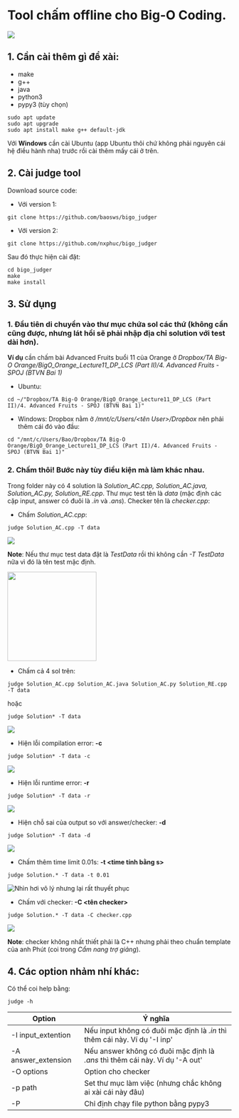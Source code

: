 # Tool chấm offline cho Big-O Coding.

![](img/img0.png)

## 1. Cần cài thêm gì để xài:
- make
- g++
- java
- python3
- pypy3 (tùy chọn)

```
sudo apt update
sudo apt upgrade
sudo apt install make g++ default-jdk
```

Với **Windows** cần cài Ubuntu (app Ubuntu thôi chứ không phải nguyên cái hệ điều hành nha) trước rồi cài thêm mấy cái ở trên.

## 2. Cài judge tool

Download source code:

- Với version 1:
```
git clone https://github.com/baosws/bigo_judger
```

- Với version 2:
```
git clone https://github.com/nxphuc/bigo_judger
```

Sau đó thực hiện cài đặt:

```
cd bigo_judger
make
make install
```

## 3. Sử dụng

### 1. Đầu tiên di chuyển vào thư mục chứa sol các thứ (không cần cũng được, nhưng lát hồi sẽ phải nhập địa chỉ solution với test dài hơn).
**Ví dụ** cần chấm bài Advanced Fruits buổi 11  của Orange ở *Dropbox/TA Big-O Orange/BigO_Orange_Lecture11_DP_LCS (Part II)/4. Advanced Fruits - SPOJ (BTVN Bai 1)*
- Ubuntu:
```
cd ~/"Dropbox/TA Big-O Orange/BigO_Orange_Lecture11_DP_LCS (Part II)/4. Advanced Fruits - SPOJ (BTVN Bai 1)"
```
- Windows: Dropbox nằm ở */mnt/c/Users/<tên User>/Dropbox* nên phải thêm cái đó vào đầu:
```
cd "/mnt/c/Users/Bao/Dropbox/TA Big-O Orange/BigO_Orange_Lecture11_DP_LCS (Part II)/4. Advanced Fruits - SPOJ (BTVN Bai 1)"
```

### 2. Chấm thôi! Bước này tùy điều kiện mà làm khác nhau.
Trong folder này có 4 solution là  *Solution_AC.cpp, Solution_AC.java, Solution_AC.py, Solution_RE.cpp*. Thư mục test tên là *data* (mặc định các cặp input, answer có đuôi là *.in* và *.ans*). Checker tên là *checker.cpp*:

- Chấm *Solution_AC.cpp*:
```
judge Solution_AC.cpp -T data
```
![](img/img1.png)

**Note**: Nếu thư mục test data đặt là *TestData* rồi thì không cần *-T TestData* nữa vì đó là tên test mặc định.

<img src="https://thumbs.gfycat.com/FakeCreamyFrigatebird-small.gif" width="200" height="200"/>

- Chấm cả 4 sol trên:
```
judge Solution_AC.cpp Solution_AC.java Solution_AC.py Solution_RE.cpp -T data
```
hoặc
```
judge Solution* -T data
```
![](img/img2.png)

- Hiện lỗi compilation error: **-c**
```
judge Solution* -T data -c
```
![](img/img3.png)

- Hiện lỗi runtime error: **-r**
```
judge Solution* -T data -r
```
![](img/img4.png)

- Hiện chỗ sai của output so với answer/checker: **-d**
```
judge Solution* -T data -d
```
![](img/img5.png)

- Chấm thêm time limit 0.01s: **-t <time tính bằng s>**
```
judge Solution.* -T data -t 0.01
```
![](img/img6.png "Nhìn hơi vô lý nhưng lại rất thuyết phục")

- Chấm với checker: **-C <tên checker>**
```
judge Solution.* -T data -C checker.cpp
```
![](img/img7.png)

**Note**: checker không nhất thiết phải là C++ nhưng phải theo chuẩn template của anh Phút (coi trong *Cẩm nang trợ giảng*).

## 4. Các option nhảm nhí khác:

Có thể coi help bằng:

```
judge -h
```

| Option | Ý nghĩa |
|--------|---------|
|-I input\_extention| Nếu input không có đuôi mặc định là *.in* thì thêm cái này. Ví dụ '-I inp' |
|-A answer\_extension| Nếu answer không có đuôi mặc định là *.ans* thì thêm cái này. Ví dụ '-A out' |
|-O options | Option cho checker |
|-p path | Set thư mục làm việc (nhưng chắc không ai xài cái này đâu) |
|-P| Chỉ định chạy file python bằng pypy3 |